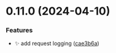 # 0.11.0 (2024-04-10)


### Features

* :sparkles: add request logging ([cae3b6a](https://github.com/ConsDotPy/snippet-box/commit/cae3b6a3afe991d98edd513f5637469f1114d44b))



